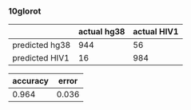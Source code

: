 ### 10glorot
|                |    actual hg38 |    actual HIV1 |
|----------------|----------------|----------------|
| predicted hg38 |            944 |             56 |
| predicted HIV1 |             16 |            984 |

| accuracy       |          error |
|----------------|----------------|
| 0.964          |          0.036 |
